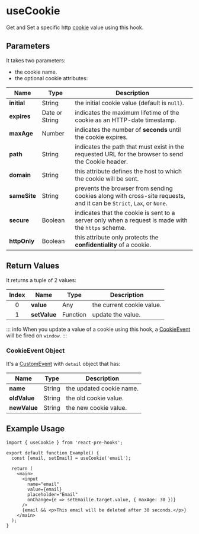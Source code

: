 # useCookie

Get and Set a specific http [cookie](https://developer.mozilla.org/en-US/docs/Web/HTTP/Cookies) value using this hook.

## Parameters

It takes two parameters:

- the cookie name.
- the optional cookie attributes:

| Name         | Type           | Description                                                                                                         |
| ------------ | -------------- | ------------------------------------------------------------------------------------------------------------------- |
| **initial**  | String         | the initial cookie value (default is `null`).                                                                       |
| **expires**  | Date or String | indicates the maximum lifetime of the cookie as an HTTP-date timestamp.                                             |
| **maxAge**   | Number         | indicates the number of **seconds** until the cookie expires.                                                       |
| **path**     | String         | indicates the path that must exist in the requested URL for the browser to send the Cookie header.                  |
| **domain**   | String         | this attribute defines the host to which the cookie will be sent.                                                   |
| **sameSite** | String         | prevents the browser from sending cookies along with cross-site requests, and it can be `Strict`, `Lax`, or `None`. |
| **secure**   | Boolean        | indicates that the cookie is sent to a server only when a request is made with the `https` scheme.                  |
| **httpOnly** | Boolean        | this attribute only protects the **confidentiality** of a cookie.                                                   |

## Return Values

It returns a tuple of 2 values:

| Index | Name         | Type     | Description               |
| :---: | ------------ | -------- | ------------------------- |
|   0   | **value**    | Any      | the current cookie value. |
|   1   | **setValue** | Function | update the value.         |

::: info
When you update a value of a cookie using this hook, a [CookieEvent](#cookieevent-object) will be fired on `window`.
:::

### CookieEvent Object

It's a [CustomEvent](https://developer.mozilla.org/en-US/docs/Web/API/CustomEvent) with `detail` object that has:

| Name         | Type   | Description              |
| ------------ | ------ | ------------------------ |
| **name**     | String | the updated cookie name. |
| **oldValue** | String | the old cookie value.    |
| **newValue** | String | the new cookie value.    |

## Example Usage

```tsx
import { useCookie } from 'react-pre-hooks';

export default function Example() {
  const [email, setEmail] = useCookie('email');

  return (
    <main>
      <input
        name="email"
        value={email}
        placeholder="Email"
        onChange={e => setEmail(e.target.value, { maxAge: 30 })}
      />
      {email && <p>This email will be deleted after 30 seconds.</p>}
    </main>
  );
}
```
